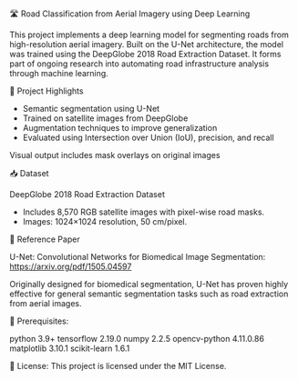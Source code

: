 🛣️ Road Classification from Aerial Imagery using Deep Learning

This project implements a deep learning model for segmenting roads from high-resolution aerial imagery. Built on the U-Net architecture, the model was trained using the DeepGlobe 2018 Road Extraction Dataset. It forms part of ongoing research into automating road infrastructure analysis through machine learning.

🧠 Project Highlights

- Semantic segmentation using U-Net
- Trained on satellite images from DeepGlobe
- Augmentation techniques to improve generalization
- Evaluated using Intersection over Union (IoU), precision, and recall

Visual output includes mask overlays on original images

📥 Dataset

DeepGlobe 2018 Road Extraction Dataset

- Includes 8,570 RGB satellite images with pixel-wise road masks.
- Images: 1024×1024 resolution, 50 cm/pixel.

📖 Reference Paper

U-Net: Convolutional Networks for Biomedical Image Segmentation: https://arxiv.org/pdf/1505.04597

Originally designed for biomedical segmentation, U-Net has proven highly effective for general semantic segmentation tasks such as road extraction from aerial images.


🔧 Prerequisites: 

python 3.9+
tensorflow 2.19.0
numpy 2.2.5
opencv-python 4.11.0.86
matplotlib 3.10.1
scikit-learn 1.6.1


📄 License: 
This project is licensed under the MIT License.

